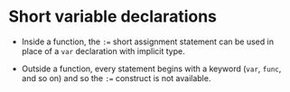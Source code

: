 # Short variable declarations

- Inside a function, the `:=` short assignment statement can be used in place
of a `var` declaration with implicit type.

- Outside a function, every statement begins with a keyword (`var`, `func`, and so on)
and so the `:=` construct is not available.

